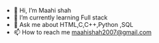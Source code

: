 - 👋 Hi, I’m Maahi shah
- 🌱 I’m currently learning Full stack
- 💬 Ask me about HTML,C,C++,Python ,SQL 
- 📫 How to reach me maahishah2007@gmail.com

